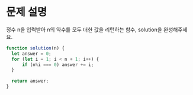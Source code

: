 # 문제 설명

정수 n을 입력받아 n의 약수를 모두 더한 값을 리턴하는 함수, solution을 완성해주세요.


``` javascript
function solution(n) {
  let answer = 0;
  for (let i = 1; i < n + 1; i++) {
      if (n%i === 0) answer += i;
  }
  
  return answer;
}
```